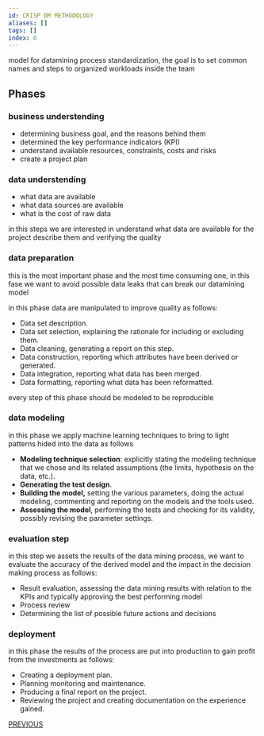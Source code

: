 ```yaml
---
id: CRISP DM METHODOLOGY
aliases: []
tags: []
index: 6
---
```



model for datamining process standardization, the goal is to set common names and steps to organized workloads inside the team

## Phases

### business understending

- determining business goal, and the reasons behind them
- determined the key performance indicators (KPI)
- understand available resources, constraints, costs and risks
- create a project plan

### data understending

- what data are available
- what data sources are available
- what is the cost of raw data

in this steps we are interested in understand what data are available for the project describe them and verifying the quality

### data preparation

this is the most important phase and the most time consuming one, in this fase we want to avoid possible data leaks that can break our datamining model

in this phase data are manipulated to improve quality as follows:

- Data set description.
- Data set selection, explaining the rationale for including or excluding them.
- Data cleaning, generating a report on this step.
- Data construction, reporting which attributes have been derived or generated.
- Data integration, reporting what data has been merged.
- Data formatting, reporting what data has been reformatted.

every step of this phase should be modeled to be reproducible

### data modeling

in this phase we apply machine learning techniques to bring to light patterns hided into the data as follows

- **Modeling technique selection**: explicitly stating the modeling technique that we
chose and its related assumptions (the limits, hypothesis on the data, etc.).
- **Generating the test design**.
- **Building the model,** setting the various parameters, doing the actual modeling,
commenting and reporting on the models and the tools used.
- **Assessing the model**, performing the tests and checking for its validity, possibly
revising the parameter settings.

### evaluation step

in this step we assets the results of the data mining process, we want to evaluate the accuracy of the derived model and the impact in the decision making process as follows:

- Result evaluation, assessing the data mining results with relation to the KPIs and
typically approving the best performing model
- Process review
- Determining the list of possible future actions and decisions

### deployment

in this phase the results of the process are put into production to gain profit from the  investments as follows:

- Creating a deployment plan.
- Planning monitoring and maintenance.
- Producing a final report on the project.
- Reviewing the project and creating documentation on the experience gained.




[PREVIOUS](datamining/conceptual_modeling.md)
